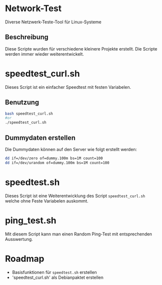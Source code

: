 # Network-Test
Diverse Netzwerk-Teste-Tool für Linux-Systeme
## Beschreibung
Diese Scripte wurden für verschiedene kleinere Projekte erstellt.
Die Scripte werden immer wieder weiterentwickelt.
# speedtest_curl.sh
Dieses Script ist ein einfacher Speedtest mit festen Variabelen.
## Benutzung
``` bash
bash speedtest_curl.sh
#or
./speedtest_curl.sh
```
## Dummydaten erstellen
Die Dummydaten können auf den Server wie folgt erstellt werden:
``` bash
dd if=/dev/zero of=dummy.100m bs=1M count=100
dd if=/dev/urandom of=dummy.100m bs=1M count=100
```
# speedtest.sh
Dieses Script ist eine Weiterentwicklung des Script `speedtest_curl.sh` welche ohne Feste Variabelen auskommt.
# ping_test.sh
Mit diesem Script kann man einen Random Ping-Test mit entsprechenden Ausswertung.
# Roadmap
* Basisfunktionen für `speedtest.sh` erstellen
* 'speedtest_curl.sh' als Debianpaktet erstellen